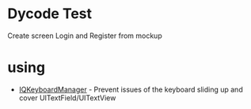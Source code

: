 # Dycode Test
Create screen Login and Register from mockup
# using
* [IQKeyboardManager](https://github.com/hackiftekhar/IQKeyboardManager) - Prevent issues of the keyboard sliding up and cover UITextField/UITextView
